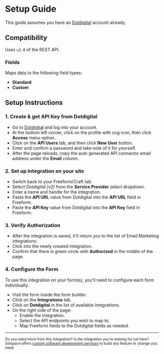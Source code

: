 # Setup Guide

This guide assumes you have an [Dotdigital](https://www.dotdigital.com/) account already.

## Compatibility

Uses `v2.0` of the REST API.

### Fields
Maps data to the following field types:

- **Standard**
- **Custom**

## Setup Instructions

### 1. Create & get API Key from Dotdigital

- Go to [Dotdigital](https://www.dotdigital.com/) and log into your account.
- At the bottom left corner, click on the profile with cog icon, then click **Access** menu option..
- Click on the **API Users** tab, and then click **New User** button. 
- Enter and confirm a password and take note of it for yourself. 
- After the page reloads, copy the auto generated API connector email address under the **Email** column.

### 2. Set up Integration on your site

- Switch back to your Freeform/Craft tab.
- Select *Dotdigital (v2)* from the **Service Provider** select dropdown.
- Enter a name and handle for the integration.
- Paste the **API URL** value from Dotdigital into the **API URL** field in Freeform.
- Paste the **API Key** value from Dotdigital into the **API Key** field in Freeform.

### 3. Verify Authorization

- After the integration is saved, it'll return you to the list of Email Marketing integrations.
- Click into the newly created integration.
- Confirm that there is green circle with **Authorized** in the middle of the page.

### 4. Configure the Form

To use this integration on your form(s), you'll need to configure each form individually.

- Visit the form inside the form builder.
- Click on the **Integrations** tab.
- Click on **Dotdigital** in the list of available integrations.
- On the right side of the page:
    - Enable the integration.
    - Select the API endpoints you wish to map to.
    - Map Freeform fields to the Dotdigital fields as needed.

---

<small>Do you need more from this integration? Is the integration you're looking for not here? Solspace offers [custom software development services](https://docs.solspace.com/support/premium/) to build any feature or change you need.</small>